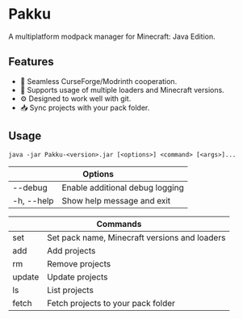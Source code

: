 # Pakku

A multiplatform modpack manager for Minecraft: Java Edition.

## Features

- 🧬 Seamless CurseForge/Modrinth cooperation.
- 🤝 Supports usage of multiple loaders and Minecraft versions.
- ⚙️ Designed to work well with git.
- 📥 Sync projects with your pack folder.

## Usage

```
java -jar Pakku-<version>.jar [<options>] <command> [<args>]...
```

<table>
<thead>
  <tr>
    <th colspan="2">Options</th>
  </tr>
</thead>
<tbody>
  <tr>
    <td>--debug</td>
    <td>Enable additional debug logging</td>
  </tr>
  <tr>
    <td>-h, --help</td>
    <td>Show help message and exit</td>
  </tr>
</tbody>
</table>
<table>
<thead>
  <tr>
    <th colspan="2">Commands</th>
  </tr>
</thead>
<tbody>
  <tr>
    <td>set</td>
    <td>Set pack name, Minecraft versions and loaders</td>
  </tr>
  <tr>
    <td>add</td>
    <td>Add projects</td>
  </tr>
  <tr>
    <td>rm</td>
    <td>Remove projects</td>
  </tr>
  <tr>
    <td>update</td>
    <td>Update projects</td>
  </tr>
  <tr>
    <td>ls</td>
    <td>List projects</td>
  </tr>
  <tr>
    <td>fetch</td>
    <td>Fetch projects to your pack folder</td>
  </tr>
</tbody>
</table>
